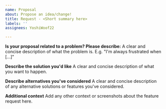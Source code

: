 ```yaml
---
name: Proposal
about: Propose an idea/change!
title: Request - <Short summary here>
labels: ''
assignees: YoshiWoof22

---
```


**Is your proposal related to a problem? Please describe:**
A clear and concise description of what the problem is. E.g. "I'm always frustrated when [...]"

**Describe the solution you'd like**
A clear and concise description of what you want to happen.

**Describe alternatives you've considered**
A clear and concise description of any alternative solutions or features you've considered.

**Additional context**
Add any other context or screenshots about the feature request here.
